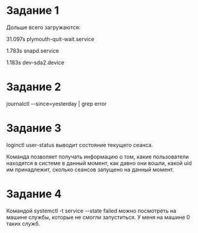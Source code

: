# Задание 1
Дольше всего загружаются:

31.097s plymouth-quit-wait.service

1.783s snapd.service

1.183s dev-sda2.device

# Задание 2
journalctl --since=yesterday | grep error

# Задание 3

loginctl user-status выводит состояние текущего сеанса.

Команда позволяет получать информацию о том, какие пользователи находятся в системе в данный момент, как давно они вошли, какой uid им
принадлежит, сколько сеансов запущено на данный момент.

# Задание 4
Командой systemctl -t service --state failed можно посмотреть на машине службы, которые не смогли запуститься.
У меня на машине 0 таких служб.
